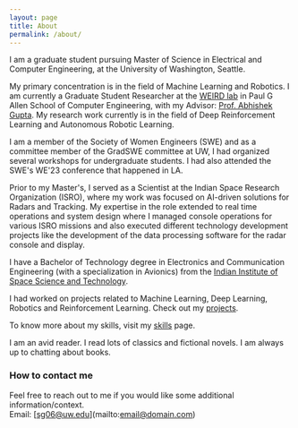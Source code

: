 ```yaml
---
layout: page
title: About
permalink: /about/
---
```


I am a graduate student pursuing Master of Science in Electrical and Computer Engineering, at the University of Washington, Seattle.

My primary concentration is in the field of Machine Learning and Robotics. I am currently a Graduate Student Researcher at the [WEIRD lab](https://weirdlab.cs.washington.edu/) in Paul G Allen School of Computer Engineering, with my Advisor: [Prof. Abhishek Gupta](https://homes.cs.washington.edu/~abhgupta/). My research work currently is in the field of Deep Reinforcement Learning and Autonomous Robotic Learning.

I am a member of the Society of Women Engineers (SWE) and as a committee member of the GradSWE committee at UW, I had organized several workshops for undergraduate students. I had also attended the SWE's WE'23 conference that happened in LA.

Prior to my Master's, I served as a Scientist at the Indian Space Research Organization (ISRO), where my work was focused on AI-driven solutions for Radars and Tracking. My expertise in the role extended to real time operations and system design where I managed console operations for various ISRO missions and also executed different technology development projects like the development of the data processing software for the radar console and display.

I have a Bachelor of Technology degree in Electronics and Communication Engineering (with a specialization in Avionics) from the [Indian Institute of Space Science and Technology](https://www.iist.ac.in/). 

I had worked on projects related to Machine Learning, Deep Learning, Robotics and Reinforcement Learning. Check out my [projects](https://sirigadipudi.github.io/projects/).  

To know more about my skills, visit my [skills](https://sirigadipudi.github.io/skills/) page.

I am an avid reader. I read lots of classics and fictional novels. I am always up to chatting about books.

### How to contact me
Feel free to reach out to me if you would like some additional information/context.  
Email: [sg06@uw.edu](mailto:email@domain.com\)  

